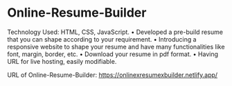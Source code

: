 # Online-Resume-Builder
 
Technology Used: HTML, CSS, JavaScript.
• Developed a pre-build resume that you can shape according to your requirement. 
• Introducing a responsive website to shape your resume and have many functionalities like font, margin, border, etc.
• Download your resume in pdf format.
• Having URL for live hosting, easily modifiable.

URL of Online-Resume-Builder:  https://onlinexresumexbuilder.netlify.app/
